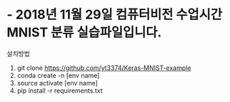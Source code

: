 # - 2018년 11월 29일 컴퓨터비전 수업시간 MNIST 분류 실습파일입니다.

설치방법
1. git clone https://github.com/yt3374/Keras-MNIST-example
2. conda create -n [env name]
3. source activate [env name]
4. pip install -r requirements.txt
